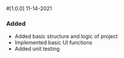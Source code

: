 #[1.0.0] 11-14-2021
### Added
* Added basic structure and logic of project
* Implemented basic UI functions
* Added unit testing

